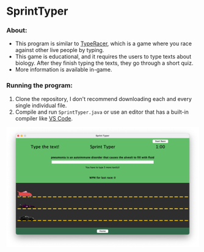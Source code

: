 # SprintTyper

### About:
- This program is similar to [TypeRacer](https://typeracer.com), which is a game where you race against other live people by typing.
- This game is educational, and it requires the users to type texts about biology. After they finish typing the texts, they go through a short quiz.
- More information is available in-game.

### Running the program:
1. Clone the repository, I don't recommend downloading each and every single individual file.
2. Compile and run `SprintTyper.java` or use an editor that has a built-in compiler like [VS Code](https://code.visualstudio.com/).

![Example](Example.png)